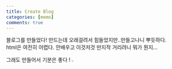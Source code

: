 ```yaml
---
title: Create Blog
categories: [memo]
comments: true
---
```


블로그를 만들었다!
만드는데 오래걸려서 힘들었지만..만들고나니 뿌듯하다.  
html은 여전히 어렵다. 안배우고 이것저것 만지작 거리려니 뭐가 뭔지...  
  
그래도 만들어서 기분은 좋다 ! 
<img src="https://emojipedia-us.s3.dualstack.us-west-1.amazonaws.com/thumbs/120/microsoft/209/two-hearts_1f495.png" width=2% height=2% alt="double-heart"></img>


